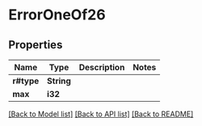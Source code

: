 # ErrorOneOf26

## Properties

Name | Type | Description | Notes
------------ | ------------- | ------------- | -------------
**r#type** | **String** |  | 
**max** | **i32** |  | 

[[Back to Model list]](../README.md#documentation-for-models) [[Back to API list]](../README.md#documentation-for-api-endpoints) [[Back to README]](../README.md)


